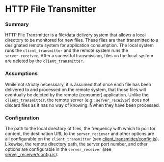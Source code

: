 # HTTP File Transmitter

### Summary 
HTTP File Transmitter is a file/data delivery system that allows a local directory to be monitored for new files. 
These files are then transmitted to a designated remote system for application consumption. 
The local system runs the `client_transmitter` and the remote system runs the `server_receiver`. After a sucessful transmission, files on the local system are deleted by the `client_transmitter`. 

### Assumptions 
While not strictly necesssary, it is assumed that once each file has been delivered to and processed on the remote system, 
that those files will eventually be deleted by the remote (consumer) application. Unlike the `client_transmitter`, the remote server (e.g.: `server_receiver`) does not discard files as it has no way of knowing if/when they have been processed.

### Configuration 
The path to the local directory of files, the frequency with which to poll for content, the destination URL to the `server_reciever` and other options are all configurable on the `client_transmitter` (see [client_transmitter/config.js](client_transmitter/config.js)). Likewise, the remote directory path, the server port number, and other options are configurable in the `server_receiver` 
(see [server_receiver/config.js](server_receiver/config.js)).

